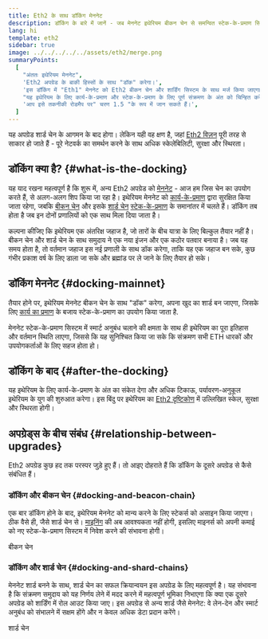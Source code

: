 ```yaml
---
title: Eth2 के साथ डॉकिंग मेननेट
description: डॉकिंग के बारे में जानें - जब मेननेट इथेरियम बीकन चेन से समन्वित स्टेक-के-प्रमाण सिस्टम में शामिल हो जाता है।
lang: hi
template: eth2
sidebar: true
image: ../../../../../assets/eth2/merge.png
summaryPoints:
  [
    "अंततः इथेरियम मेननेट",
    'Eth2 अपग्रेड के बाकी हिस्सों के साथ "डॉक" करेगा।',
    'इस डॉकिंग में "Eth1" मेननेट को Eth2 बीकन चेन और शार्डिंग सिस्टम के साथ मर्ज किया जाएगा।',
    "यह इथेरियम के लिए कार्य-के-प्रमाण और स्टेक-के-प्रमाण के लिए पूर्ण संक्रमण के अंत को चिन्हित करेगा।",
    'आप इसे तकनीकी रोडमैप पर" चरण 1.5 "के रूप में जान सकते हैं।',
  ]
---
```


<UpgradeStatus date="~2021/22">
    यह अपग्रेड शार्ड चेन के आगमन के बाद होगा। लेकिन यही वह क्षण है, जहां <a href="/eth2/vision/">Eth2 विज़न</a> पूरी तरह से साकार हो जाते हैं - पूरे नेटवर्क का समर्थन करने के साथ अधिक स्केलेबिलिटी, सुरक्षा और स्थिरता।
</UpgradeStatus>

## डॉकिंग क्या है? {#what-is-the-docking}

यह याद रखना महत्वपूर्ण है कि शुरू में, अन्य Eth2 अपग्रेड को [मेननेट](/glossary/#mainnet) - आज हम जिस चेन का उपयोग करते हैं, से अलग-अलग शिप किया जा रहा है। इथेरियम मेननेट को [कार्य-के-प्रमाण](/developers/docs/consensus-mechanisms/pow/) द्वारा सुरक्षित किया जाता रहेगा, जबकि [बीकन चेन](/eth2/beacon-chain/) और इसके [शार्ड चेन](/eth2/shard-chains/) [स्टेक-के-प्रमाण](/developers/docs/consensus-mechanisms/pos/) के समानांतर में चलते हैं। डॉकिंग तब होता है जब इन दोनों प्रणालियों को एक साथ मिला दिया जाता है।

कल्पना कीजिए कि इथेरियम एक अंतरिक्ष जहाज है, जो तारों के बीच यात्रा के लिए बिल्कुल तैयार नहीं है। बीकन चेन और शार्ड चेन के साथ समुदाय ने एक नया इंजन और एक कठोर पतवार बनाया है। जब यह समय होता है, तो वर्तमान जहाज इस नई प्रणाली के साथ डॉक करेगा, ताकि यह एक जहाज बन सके, कुछ गंभीर प्रकाश वर्ष के लिए डाला जा सके और ब्रह्मांड पर ले जाने के लिए तैयार हो सके।

## डॉकिंग मेननेट {#docking-mainnet}

तैयार होने पर, इथेरियम मेननेट बीकन चेन के साथ "डॉक" करेगा, अपना खुद का शार्ड बन जाएगा, जिसके लिए [कार्य का प्रमाण](/developers/docs/consensus-mechanisms/pow/) के बजाय स्टेक-के-प्रमाण का उपयोग किया जाता है.

मेननेट स्टेक-के-प्रमाण सिस्टम में स्मार्ट अनुबंध चलाने की क्षमता के साथ ही इथेरियम का पूरा इतिहास और वर्तमान स्थिति लाएगा, जिससे कि यह सुनिश्चित किया जा सके कि संक्रमण सभी ETH धारकों और उपयोगकर्ताओं के लिए सहज होता हो।

<!-- ### Improving Mainnet

Before Mainnet docks with the new eth2 system, it’s probably worthwhile sorting some of the issues that are in flight – often referred to as Ethereum1.x.

These include Improvements for

- **End users**: like [EIP-1559](https://eips.ethereum.org/EIPS/eip-1559) which changes the way users bid for blockspace. In other words, making transaction fees more efficient for end users.
- **Client runners**: making running clients more sustainable by capping disk space requirements.
- **Developers**: upgrading the EVM to be more flexible.

Plus many more.

[More on Ethereum1.x](/learn/#eth-1x)

These improvements all have a place in Eth2 so it’s likely that their progress may affect the timing of the docking. -->

## डॉकिंग के बाद {#after-the-docking}

यह इथेरियम के लिए कार्य-के-प्रमाण के अंत का संकेत देगा और अधिक टिकाऊ, पर्यावरण-अनुकूल इथेरियम के युग की शुरुआत करेगा। इस बिंदु पर इथेरियम का [Eth2 दृष्टिकोण](/eth2/vision/) में उल्लिखित स्केल, सुरक्षा और स्थिरता होगी।

## अपग्रेड्स के बीच संबंध {#relationship-between-upgrades}

Eth2 अपग्रेड कुछ हद तक परस्पर जुड़े हुए हैं। तो आइए दोहराते हैं कि डॉकिंग के दूसरे अपग्रेड से कैसे संबंधित हैं।

### डॉकिंग और बीकन चेन {#docking-and-beacon-chain}

एक बार डॉकिंग होने के बाद, इथेरियम मेननेट को मान्य करने के लिए स्टेकर्स को असाइन किया जाएगा। ठीक वैसे ही, जैसे शार्ड चेन से। [माइनिंग](/developers/docs/consensus-mechanisms/pow/mining/) की अब आवश्यकता नहीं होगी, इसलिए माइनर्स को अपनी कमाई को नए स्टेक-के-प्रमाण सिस्टम में निवेश करने की संभावना होगी।

<ButtonLink to="/eth2/beacon-chain/">बीकन चेन</ButtonLink>

### डॉकिंग और शार्ड चेन {#docking-and-shard-chains}

मेननेट शार्ड बनने के साथ, शार्ड चेन का सफल क्रियान्वयन इस अपग्रेड के लिए महत्वपूर्ण है। यह संभावना है कि संक्रमण समुदाय को यह निर्णय लेने में मदद करने में महत्वपूर्ण भूमिका निभाएगा कि क्या एक दूसरे अपग्रेड को शार्डिंग में रोल आउट किया जाए। इस अपग्रेड से अन्य शार्ड जैसे मेननेट: वे लेन-देन और स्मार्ट अनुबंध को संभालने में सक्षम होंगे और न केवल अधिक डेटा प्रदान करेंगे।

<ButtonLink to="/eth2/shard-chains/">शार्ड चेन</ButtonLink>

